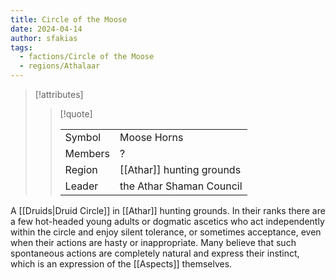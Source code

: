 ```yaml
---
title: Circle of the Moose
date: 2024-04-14
author: sfakias
tags:
  - factions/Circle of the Moose
  - regions/Athalaar 
---
```


> [!attributes]
> 
> > [!quote]
> >
> > | | |
> > | --- | --- |
> > | Symbol | Moose Horns |
> > | Members | ? |
> > | Region | [[Athar]] hunting grounds |
> > | Leader | the Athar Shaman Council |

A [[Druids|Druid Circle]] in [[Athar]] hunting grounds. In their ranks there are a few hot-headed young adults or dogmatic ascetics who act independently within the circle and enjoy silent tolerance, or sometimes acceptance, even when their actions are hasty or inappropriate. Many believe that such spontaneous actions are completely natural and express their instinct, which is an expression of the [[Aspects]] themselves.